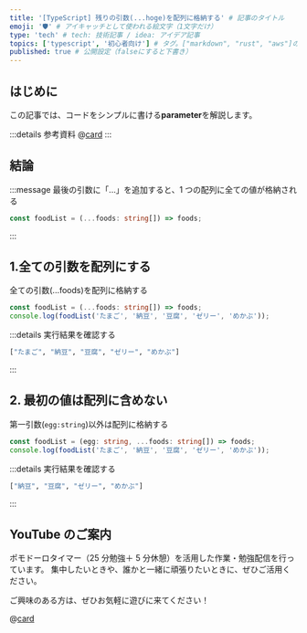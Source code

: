 ```yaml
---
title: '[TypeScript] 残りの引数(...hoge)を配列に格納する' # 記事のタイトル
emoji: '🛡' # アイキャッチとして使われる絵文字（1文字だけ）
type: 'tech' # tech: 技術記事 / idea: アイデア記事
topics: ['typescript', '初心者向け'] # タグ。["markdown", "rust", "aws"]のように指定する
published: true # 公開設定（falseにすると下書き）
---
```


## はじめに

この記事では、コードをシンプルに書ける**parameter**を解説します。

:::details 参考資料
@[card](https://www.oreilly.co.jp/books/9784814400362/)
:::

## 結論

:::message
最後の引数に「...」を追加すると、1 つの配列に全ての値が格納される

```ts
const foodList = (...foods: string[]) => foods;
```

:::

## 1.全ての引数を配列にする

全ての引数(...foods)を配列に格納する

```ts
const foodList = (...foods: string[]) => foods;
console.log(foodList('たまご', '納豆', '豆腐', 'ゼリー', 'めかぶ'));
```

:::details 実行結果を確認する

```bash
["たまご", "納豆", "豆腐", "ゼリー", "めかぶ"]
```

:::

## 2. 最初の値は配列に含めない

第一引数(`egg:string`)以外は配列に格納する

```ts
const foodList = (egg: string, ...foods: string[]) => foods;
console.log(foodList('たまご', '納豆', '豆腐', 'ゼリー', 'めかぶ'));
```

:::details 実行結果を確認する

```bash
["納豆", "豆腐", "ゼリー", "めかぶ"]
```

:::

## YouTube のご案内

ポモドーロタイマー（25 分勉強＋ 5 分休憩）を活用した作業・勉強配信を行っています。
集中したいときや、誰かと一緒に頑張りたいときに、ぜひご活用ください。

ご興味のある方は、ぜひお気軽に遊びに来てください！

@[card](https://www.youtube.com/@aew2sbee)
